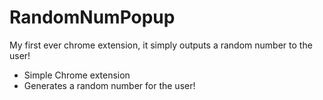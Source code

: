 # RandomNumPopup
My first ever chrome extension, it simply outputs a random number to the user!

- Simple Chrome extension 
- Generates a random number for the user!
